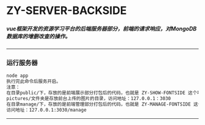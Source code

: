 # ZY-SERVER-BACKSIDE
##### vue框架开发的资源学习平台的后端服务器部分，前端的请求响应，对MongoDB数据库的增删改查的操作。
-----

### 运行服务器
```bash
node app
执行完此命令后服务开启。
注意：
在目录public/下，存放的是前端展示部分打包后的代码，也就是 ZY-SHOW-FONTSIDE 这个项目build后的文件，
pictures/文件夹是存放前台上传的图片的目录，访问地址：127.0.0.1：3030
在目录manage/下，存放的是前端管理部分打包后的代码，也就是 ZY-MANAGE-FONTSIDE 这个项目build后的文件，
访问地址：127.0.0.1:3030/manage
```
---
